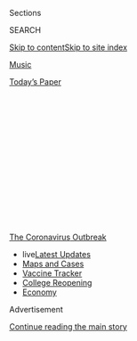 <div id="app">

<div>

<div>

<div>

<div class="NYTAppHideMasthead css-1q2w90k e1suatyy0">

<div class="section css-ui9rw0 e1suatyy2">

<div class="css-eph4ug er09x8g0">

<div class="css-6n7j50">

</div>

<span class="css-1dv1kvn">Sections</span>

<div class="css-10488qs">

<span class="css-1dv1kvn">SEARCH</span>

</div>

[Skip to content](#site-content)[Skip to site
index](#site-index)

</div>

<div id="masthead-section-label" class="css-1wr3we4 eaxe0e00">

[Music](https://www.nytimes3xbfgragh.onion/section/arts/music)

</div>

<div class="css-10698na e1huz5gh0">

</div>

</div>

<div id="masthead-bar-one" class="section hasLinks css-15hmgas e1csuq9d3">

<div class="css-uqyvli e1csuq9d0">

</div>

<div class="css-1uqjmks e1csuq9d1">

</div>

<div class="css-9e9ivx">

[](https://myaccount.nytimes3xbfgragh.onion/auth/login?response_type=cookie&client_id=vi)

</div>

<div class="css-1bvtpon e1csuq9d2">

[Today’s
Paper](https://www.nytimes3xbfgragh.onion/section/todayspaper)

</div>

</div>

</div>

</div>

<div data-aria-hidden="false">

<div id="site-content" data-role="main">

<div>

<div class="css-1aor85t" style="opacity:0.000000001;z-index:-1;visibility:hidden">

<div class="css-1hqnpie">

<div class="css-epjblv">

<span class="css-17xtcya">[Music](/section/arts/music)</span><span class="css-x15j1o">|</span><span class="css-fwqvlz">Bucky
Pizzarelli, Master of the Jazz Guitar, Is Dead at
94</span>

</div>

<div class="css-k008qs">

<div class="css-1iwv8en">

<span class="css-18z7m18"></span>

<div>

</div>

</div>

<span class="css-1n6z4y">https://nyti.ms/2w8teab</span>

<div class="css-1705lsu">

<div class="css-4xjgmj">

<div class="css-4skfbu" data-role="toolbar" data-aria-label="Social Media Share buttons, Save button, and Comments Panel with current comment count" data-testid="share-tools">

  - 
  - 
  - 
  - 
    
    <div class="css-6n7j50">
    
    </div>

  - 
  - 

</div>

</div>

</div>

</div>

</div>

</div>

<div id="NYT_TOP_BANNER_REGION" class="css-13pd83m">

<div>

<div id="styln-prism-menu-1592847958612" class="section interactive-content interactive-size-medium css-1edisqu">

<div class="css-17ih8de interactive-body">

<div id="scroll-container" class="css-1gj85ro">

[<span class="styln-title-wrap"><span class="css-1pje3qr">The
Coronavirus</span><span class="css-1pje3qr">
Outbreak</span></span>](https://www.nytimes3xbfgragh.onion/news-event/coronavirus?action=click&pgtype=Article&state=default&region=TOP_BANNER&context=storylines_menu)

  - <span class="css-kqxiym" data-emphasize="true">live</span>[Latest
    Updates](https://www.nytimes3xbfgragh.onion/2020/08/04/world/coronavirus-covid-19.html?action=click&pgtype=Article&state=default&region=TOP_BANNER&context=storylines_menu)
  - [Maps and
    Cases](https://www.nytimes3xbfgragh.onion/interactive/2020/us/coronavirus-us-cases.html?action=click&pgtype=Article&state=default&region=TOP_BANNER&context=storylines_menu)
  - [Vaccine
    Tracker](https://www.nytimes3xbfgragh.onion/interactive/2020/science/coronavirus-vaccine-tracker.html?action=click&pgtype=Article&state=default&region=TOP_BANNER&context=storylines_menu)
  - [College
    Reopening](https://www.nytimes3xbfgragh.onion/2020/08/02/us/covid-college-reopening.html?action=click&pgtype=Article&state=default&region=TOP_BANNER&context=storylines_menu)
  - [Economy](https://www.nytimes3xbfgragh.onion/live/2020/08/03/business/stock-market-today-coronavirus?action=click&pgtype=Article&state=default&region=TOP_BANNER&context=storylines_menu)

</div>

</div>

</div>

</div>

</div>

<div id="top-wrapper" class="css-1sy8kpn">

<div id="top-slug" class="css-l9onyx">

Advertisement

</div>

[Continue reading the main
story](#after-top)

<div class="ad top-wrapper" style="text-align:center;height:100%;display:block;min-height:250px">

<div id="top" class="place-ad" data-position="top" data-size-key="top">

</div>

</div>

<div id="after-top">

</div>

</div>

<div>

<div id="sponsor-wrapper" class="css-1hyfx7x">

<div id="sponsor-slug" class="css-19vbshk">

Supported by

</div>

[Continue reading the main
story](#after-sponsor)

<div id="sponsor" class="ad sponsor-wrapper" style="text-align:center;height:100%;display:block">

</div>

<div id="after-sponsor">

</div>

</div>

<div class="css-186x18t">

Those We’ve Lost

</div>

<div class="css-1vkm6nb ehdk2mb0">

# Bucky Pizzarelli, Master of the Jazz Guitar, Is Dead at 94

</div>

He became a mainstay of the New York jazz scene, often performing with
his celebrated son John. He died of the coronavirus.

<div class="css-79elbk" data-testid="photoviewer-wrapper">

<div class="css-z3e15g" data-testid="photoviewer-wrapper-hidden">

</div>

<div class="css-1a48zt4 ehw59r15" data-testid="photoviewer-children">

![<span class="css-16f3y1r e13ogyst0" data-aria-hidden="true">The
guitarist Bucky Pizzarelli with the bassist Jerry Bruno in 2011. He was
among the few guitarists of his day to play an instrument with seven
strings rather than the customary
six.</span><span class="css-cnj6d5 e1z0qqy90" itemprop="copyrightHolder"><span class="css-1ly73wi e1tej78p0">Credit...</span><span><span>Susan
Stava for The New York
Times</span></span></span>](https://static01.graylady3jvrrxbe.onion/images/2020/04/03/obituaries/02Pizzarelli/merlin_47603381_b0f4c640-f3d3-4240-ac6c-dd80d6c5c0eb-articleLarge.jpg?quality=75&auto=webp&disable=upscale)

</div>

</div>

<div class="css-18e8msd">

<div class="css-vp77d3 epjyd6m0">

<div class="css-1baulvz">

By <span class="css-1baulvz last-byline" itemprop="name">Peter
Keepnews</span>

</div>

</div>

  - 
    
    <div class="css-ld3wwf e16638kd2">
    
    Published April 2, 2020Updated April 16,
    2020
    
    </div>

  - 
    
    <div class="css-4xjgmj">
    
    <div class="css-pvvomx" data-role="toolbar" data-aria-label="Social Media Share buttons, Save button, and Comments Panel with current comment count" data-testid="share-tools">
    
      - 
      - 
      - 
      - 
        
        <div class="css-6n7j50">
        
        </div>
    
      - 
      - 
    
    </div>
    
    </div>

</div>

</div>

<div class="section meteredContent css-1r7ky0e" name="articleBody" itemprop="articleBody">

<div class="css-1fanzo5 StoryBodyCompanionColumn">

<div class="css-53u6y8">

*This obituary is part of a series about people who have died in the
coronavirus pandemic. Read about others*
[*here*](https://www.nytimes3xbfgragh.onion/series/people-who-have-died-of-the-coronavirus)*.*

[Bucky
Pizzarelli](https://www.youtube.com/watch?v=goDqtP4MtqQ "A short documentary about Bucky Pizzarelli."),
who after many years as a respected but relatively anonymous session
guitarist became a mainstay of the New York jazz scene in the 1970s,
died on Wednesday in Saddle River, N.J. He was 94.

The guitarist and singer John Pizzarelli, his son and frequent musical
associate, said the cause was the coronavirus.

A master of the subtle art of rhythm guitar as well as a gifted soloist,
Mr. Pizzarelli was sought after for recording sessions in the 1950s and
’60s and can be heard on hundreds of records in various genres,
although he was often uncredited. He also toured with Benny Goodman and
was a longtime member of the “Tonight Show” orchestra. But he was little
known to all but the most knowledgeable jazz fans until he was in his
40s.

</div>

</div>

<div class="css-1fanzo5 StoryBodyCompanionColumn">

<div class="css-53u6y8">

When Johnny Carson moved “The Tonight Show” to California from New York
in 1972, Mr. Pizzarelli stayed behind. He explained at the time that he
did not want to uproot his four school-age children from their New
Jersey home. Freed of the responsibilities of a regular job, he began
performing more frequently in New York nightclubs.

Among those clubs was a Midtown Manhattan spot appropriately named the
Guitar, where he had already attracted attention in a duo with his
fellow guitarist George Barnes in 1970. Reviewing [one of their first
performances](https://www.nytimes3xbfgragh.onion/1970/10/09/archives/a-jazz-guitar-duo-shows-virtuosity-bucky-pizzarelli-becomes-partner.html),
John S. Wilson of The New York Times wrote: “This is a brilliant and
unique team. Mr. Barnes and Mr. Pizzarelli can be dazzling and they can
be sensuously brooding. They sparkle with excitement, leap with joy or
relax with a warm romantic glow.”

After Mr. Pizzarelli and Mr. Barnes parted ways in 1972, Mr. Pizzarelli
began performing and recording in high-profile settings: unaccompanied,
as the leader of small groups, and as a sideman with leading jazz
musicians like the saxophonists Zoot Sims and Bud Freeman and the
violinists Stéphane Grappelli and Joe Venuti.

In 1980 he began performing with a new duo partner: [his son
John](http://www.johnpizzarelli.com/ "His website."), 20 years old at
the time, who went on to become a jazz star in his own right. “That’s
where he got his baptism of fire,”[Mr. Pizzarelli told an interviewer in
1997](https://www.youtube.com/watch?v=dtwdk8VTyx4&t=2897s "The interview.").
“With me giving him dirty looks when he played a wrong chord.”

</div>

</div>

<div class="css-79elbk" data-testid="photoviewer-wrapper">

<div class="css-z3e15g" data-testid="photoviewer-wrapper-hidden">

</div>

<div class="css-1a48zt4 ehw59r15" data-testid="photoviewer-children">

![<span class="css-16f3y1r e13ogyst0" data-aria-hidden="true">Mr.
Pizzarelli with his son John at Feinstein’s at the Regency in Manhattan.
They began performing together in 1980, when John was
20.</span><span class="css-cnj6d5 e1z0qqy90" itemprop="copyrightHolder"><span class="css-1ly73wi e1tej78p0">Credit...</span><span>Heidi
Schumann for The New York
Times</span></span>](https://static01.graylady3jvrrxbe.onion/images/2020/04/03/obituaries/02Pizzarelli3/merlin_11898802_f2066bbc-05da-485d-a200-3a05f8e92e8a-articleLarge.jpg?quality=75&auto=webp&disable=upscale)

</div>

</div>

<div class="css-1fanzo5 StoryBodyCompanionColumn">

<div class="css-53u6y8">

[The two Pizzarellis would perform and record
together](https://www.youtube.com/watch?v=36UBSUodBeg "A 2002 performance by the Pizzarellis.")
many times, often joined by Mr. Pizzarelli’s other son, Martin, a
bassist, and the vocalist [Jessica
Molaskey](http://www.jessicamolaskey.com/ "Her website."), John’s wife.
John Pizzarelli [once described
them](https://www.nytimes3xbfgragh.onion/2004/06/08/arts/the-family-that-plays-together-has-an-improbably-good-time.html)
as “the von Trapp family on martinis.” As John’s star ascended, he
frequently employed his father as a sideman.

</div>

</div>

<div class="css-1fanzo5 StoryBodyCompanionColumn">

<div class="css-53u6y8">

Mr. Pizzarelli’s sons survive him, as do his wife, Ruth (Litchult)
Pizzarelli; two daughters, Anne Hymes and Mary Pizzarelli; and four
grandchildren.

Mr. Pizzarelli was among the few guitarists to play an instrument with
seven strings rather than the customary six. (His son was another;
George van Eps is believed to have been the first.) The extra string,
tuned to a low A, enabled him to provide his own bass line, an important
advantage when he played unaccompanied or in a duo setting.

John Paul Pizzarelli was born on Jan. 9, 1926, in Paterson, N.J., where
his parents, John and Amelia (DiDomenico) Pizzarelli, owned a grocery
store. Two uncles, Pete and Bobby Domenick, played guitar and banjo
professionally, and his uncle Bobby taught him some musical rudiments.

His unlikely nickname was bestowed on him by his father, who as a
teenager had decided to explore the Wild West he knew only from movies
and spent some time as a ranch hand in Odessa, Texas. He returned to New
Jersey with a lot of memories and a lingering love for the West that
would lead him to nickname his young son Buckskin. Shortened to Bucky,
the name stuck.

Mr. Pizzarelli began his professional career in his teens, touring with
the singer Vaughn Monroe, best known for his hit “Racing With the Moon.”
After serving two years in the Army, he rejoined the Monroe band in 1946
and remained until it broke up in 1953.

</div>

</div>

<div class="css-1fanzo5 StoryBodyCompanionColumn">

<div class="css-53u6y8">

There followed a brief tenure with the popular instrumental group the
Three Suns, a year with the singer Kate Smith’s television show, and a
long stint as a first-call studio musician. In addition to recording
with singers like Frank Sinatra and Sarah Vaughan, Mr. Pizzarelli played
on commercial jingles and numerous pop records, including Ben E. King’s
“Stand by Me” and a string of hits by Dion and the
Belmonts.

</div>

</div>

<div class="css-79elbk" data-testid="photoviewer-wrapper">

<div class="css-z3e15g" data-testid="photoviewer-wrapper-hidden">

</div>

<div class="css-1a48zt4 ehw59r15" data-testid="photoviewer-children">

<div class="css-1xdhyk6 erfvjey0">

<span class="css-1ly73wi e1tej78p0">Image</span>

<div class="css-zjzyr8">

<div data-testid="lazyimage-container" style="height:265.5111111111111px">

</div>

</div>

</div>

<span class="css-16f3y1r e13ogyst0" data-aria-hidden="true">Mr.
Pizzarelli in 1970. He continued to perform into his 90s, even after a
stroke and pneumonia led to several
hospitalizations.</span><span class="css-cnj6d5 e1z0qqy90" itemprop="copyrightHolder"><span class="css-1ly73wi e1tej78p0">Credit...</span><span>David
Redfern/Redferns</span></span>

</div>

</div>

<div class="css-1fanzo5 StoryBodyCompanionColumn">

<div class="css-53u6y8">

He also became a staff musician at NBC, where, starting in 1964, he was
a member of the “Tonight Show” ensemble, led at the time by Skitch
Henderson and later by Doc Severinsen.<span class="css-8l6xbc evw5hdy0">
</span>(He also worked for a while in the band the drummer Bobby
Rosengarden led for Johnny Carson’s ABC competitor Dick Cavett.)

Mr. Pizzarelli began his long association with Benny Goodman in 1966,
which lasted until Mr. Goodman’s death in 1986. He worked frequently in
New York with small groups led by Mr. Goodman and took part in four
European tours with him in the 1970s.

Mr. Pizzarelli continued to perform into his 90s, even after a stroke
and pneumonia led to hospitalizations in 2015 and 2016 and left him
debilitated. “I don’t remember any of it,” he said. “I never knew it
until it was over.”

Friends and family members wondered if he would ever play again. But he
recovered, and by the end of 2016 he was back in action.

</div>

</div>

<div class="css-1fanzo5 StoryBodyCompanionColumn">

<div class="css-53u6y8">

[Reviewing a June 2017 performance at the Jazz Showcase in
Chicago](http://www.chicagotribune.com/entertainment/music/reich/ct-ent-0624-bucky-pizzarelli-20170623-column.html "The review."),
Howard Reich of The Chicago Tribune praised Mr. Pizzarelli’s “uncommonly
sweet and delicate tone” and “disarmingly straightforward approach to
melodic line.” “Even at his exalted age,” Mr. Reich noted, “Pizzarelli
brought considerable craft to his solos, dispatching practically every
note with heightened care.”

The guitarist Ed Laub, who studied with Mr. Pizzarelli in the 1960s and
went on to perform with him, summarized Mr. Pizzarelli’s philosophy in
[an interview with Inside Jersey
magazine](https://www.nj.com/inside-jersey/index.ssf/2016/12/nj_guitar_master_bucky_pizzarelli_turns_back_time_as_he_plays_on.html "The article.")
in 2016: “It’s about making beautiful music. It’s not about
grandstanding. And that’s what his whole personality is
about.”

</div>

</div>

</div>

<div>

</div>

<div>

</div>

<div id="NYT_BELOW_MAIN_CONTENT_REGION">

<div>

<div id="covid-obits-article-embed" class="section css-l08pwh interactive-content interactive-size-medium">

<div class="css-17ih8de interactive-body">

<div class="g-obits-embed" data-preview-slug="2020-04-03-covid-obits">

[](https://www.nytimes3xbfgragh.onion/interactive/2020/obituaries/people-died-coronavirus-obituaries.html?action=click&pgtype=Article&state=default&region=BELOW_MAIN_CONTENT&context=covid_obits_promo)

<div class="g-hed-summ">

# Those We’ve Lost

The coronavirus pandemic has taken an incalculable death toll. This
series is designed to put names and faces to the numbers.

<span>Read
more</span>

</div>

<div class="g-obits-embed-wrap">

<div id="bernaldina-josé-pedro" class="g-obit">

<div class="g-flex-wrapper-image">

<div class="g-image g-asset-inner">

![](https://static01.graylady3jvrrxbe.onion/images/2020/07/30/obituaries/30Pedro/30Pedro-square640.jpg)

</div>

</div>

<div class="g-flex-wrapper-text">

# Bernaldina José Pedro

<div class="g-meta">

<span>d. Boa Vista, Brazil</span>

</div>

<div class="g-summ">

Leader among the Indigenous
Macuxi

</div>

</div>

</div>

<div id="john-eric-swing" class="g-obit">

<div class="g-flex-wrapper-image">

<div class="g-image g-asset-inner">

![](https://static01.graylady3jvrrxbe.onion/images/2020/07/31/obituaries/31Swing/merlin_175167783_8913bc90-0d64-43f3-a655-1bb1bf1601c9-square640.jpg)

</div>

</div>

<div class="g-flex-wrapper-text">

# John Eric Swing

<div class="g-meta">

<span>d. Fountain Valley, Calif. </span>

</div>

<div class="g-summ">

Champion of
Filipino-Americans

</div>

</div>

</div>

<div id="victor-victor-" class="g-obit">

<div class="g-flex-wrapper-image">

<div class="g-image g-asset-inner">

![](https://static01.graylady3jvrrxbe.onion/images/2020/07/27/obituaries/27Victor/merlin_175001436_38b11f8e-227a-4e2c-9821-7618af9b2524-square640.jpg)

</div>

</div>

<div class="g-flex-wrapper-text">

# Victor Victor

<div class="g-meta">

<span>d. Santo Domingo, Dominican Republic</span>

</div>

<div class="g-summ">

Beloved musician of the Dominican
Republic

</div>

</div>

</div>

<div id="dr-eddie-negrón" class="g-obit">

<div class="g-flex-wrapper-image">

<div class="g-image g-asset-inner">

![](https://static01.graylady3jvrrxbe.onion/images/2020/07/31/obituaries/31Negron/merlin_175160169_516322ae-fd23-4969-b6b2-193ced371105-square640.jpg)

</div>

</div>

<div class="g-flex-wrapper-text">

# Dr. Eddie Negrón

<div class="g-meta">

<span>d. Fort Walton Beach, Fla.</span>

</div>

<div class="g-summ">

Internist on Florida’s Emerald
Coast

</div>

</div>

</div>

<div id="dobby-dobson" class="g-obit">

<div class="g-flex-wrapper-image">

<div class="g-image g-asset-inner">

![](https://static01.graylady3jvrrxbe.onion/images/2020/07/30/obituaries/30Dobson/merlin_175115928_f6b9271c-8f05-4fe1-a38a-5ca4a58f8935-square640.jpg)

</div>

</div>

<div class="g-flex-wrapper-text">

# Dobby Dobson

<div class="g-meta">

<span>d. Coral Springs, Fla.</span>

</div>

<div class="g-summ">

Jamaican singer and
songwriter

</div>

</div>

</div>

<div id="waldemar-gonzalez" class="g-obit">

<div class="g-flex-wrapper-image">

<div class="g-image g-asset-inner">

![](https://static01.graylady3jvrrxbe.onion/images/2020/08/01/obituaries/28Gonzalez/merlin_175002771_beb57888-3951-409a-ae13-03a94b2e962e-square640.jpg)

</div>

</div>

<div class="g-flex-wrapper-text">

# Waldemar Gonzalez

<div class="g-meta">

<span>d. White Plains, N.Y.</span>

</div>

<div class="g-summ">

Teacher and social worker

</div>

</div>

</div>

</div>

</div>

</div>

</div>

</div>

</div>

<div>

</div>

<div>

<div id="bottom-wrapper" class="css-1ede5it">

<div id="bottom-slug" class="css-l9onyx">

Advertisement

</div>

[Continue reading the main
story](#after-bottom)

<div id="bottom" class="ad bottom-wrapper" style="text-align:center;height:100%;display:block;min-height:90px">

</div>

<div id="after-bottom">

</div>

</div>

</div>

</div>

</div>

## Site Index

<div>

</div>

## Site Information Navigation

  - [© <span>2020</span> <span>The New York Times
    Company</span>](https://help.nytimes3xbfgragh.onion/hc/en-us/articles/115014792127-Copyright-notice)

<!-- end list -->

  - [NYTCo](https://www.nytco.com/)
  - [Contact
    Us](https://help.nytimes3xbfgragh.onion/hc/en-us/articles/115015385887-Contact-Us)
  - [Work with us](https://www.nytco.com/careers/)
  - [Advertise](https://nytmediakit.com/)
  - [T Brand Studio](http://www.tbrandstudio.com/)
  - [Your Ad
    Choices](https://www.nytimes3xbfgragh.onion/privacy/cookie-policy#how-do-i-manage-trackers)
  - [Privacy](https://www.nytimes3xbfgragh.onion/privacy)
  - [Terms of
    Service](https://help.nytimes3xbfgragh.onion/hc/en-us/articles/115014893428-Terms-of-service)
  - [Terms of
    Sale](https://help.nytimes3xbfgragh.onion/hc/en-us/articles/115014893968-Terms-of-sale)
  - [Site
    Map](https://spiderbites.nytimes3xbfgragh.onion)
  - [Help](https://help.nytimes3xbfgragh.onion/hc/en-us)
  - [Subscriptions](https://www.nytimes3xbfgragh.onion/subscription?campaignId=37WXW)

</div>

</div>

</div>

</div>
